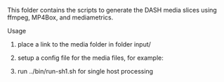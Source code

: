 
This folder contains the scripts to generate the DASH media slices using ffmpeg, MP4Box, and mediametrics.


Usage


1. place a link to the media folder in folder input/

2. setup a config file for the media files, for example:


3. run ../bin/run-sh1.sh for single host processing


